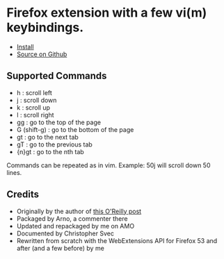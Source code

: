 # Firefox extension with a few vi(m) keybindings.

* [Install](https://addons.mozilla.org/en-US/firefox/addon/vimkeybindings/)
* [Source on Github](https://github.com/autonome/vimkeybindings)

## Supported Commands

* h : scroll left
* j : scroll down
* k : scroll up
* l : scroll right
* gg : go to the top of the page
* G (shift-g) : go to the bottom of the page
* gt : go to the next tab
* gT : go to the previous tab
* {n}gt : go to the nth tab

Commands can be repeated as in vim. Example: 50j will scroll down 50 lines.

## Credits

* Originally by the author of [this O'Reilly post](http://www.oreillynet.com/linux/blog/2006/04/firefox_with_vim_keybindings.html)
* Packaged by Arno, a commenter there
* Updated and repackaged by me on AMO
* Documented by Christopher Svec
* Rewritten from scratch with the WebExtensions API for Firefox 53 and after (and a few before) by me
